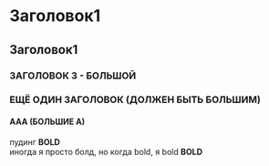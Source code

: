 # Заголовок1

## Заголовок1

### ЗАГОЛОВОК 3 - БОЛЬШОЙ

### ЕЩЁ ОДИН ЗАГОЛОВОК (ДОЛЖЕН БЫТЬ БОЛЬШИМ)

#### ААА (БОЛЬШИЕ А)

пудинг **BOLD**\
иногда я просто болд, но когда bold, я bold **BOLD**
